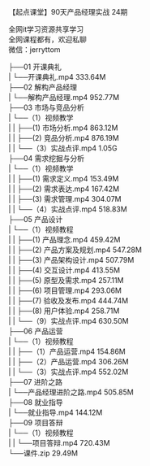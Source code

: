【起点课堂】90天产品经理实战 24期

全网it学习资源共享学习<br>全网课程都有，欢迎私聊<br>微信：jerryttom<br>

├──01 开课典礼<br> | └──开课典礼.mp4 333.64M<br> ├──02 解构产品经理<br> | └──解构产品经理.mp4 952.77M<br> ├──03 市场与竞品分析<br> | └──（1）视频教学<br> | | ├──(1) 市场分析.mp4 863.12M<br> | | ├──(2) 竞品分析.mp4 876.19M<br> | | └──（3）实战点评.mp4 1.05G<br> ├──04 需求挖掘与分析<br> | └──（1）视频教学<br> | | ├──(1) 需求定义.mp4 153.49M<br> | | ├──(2) 需求表达.mp4 167.42M<br> | | ├──(3) 需求管理.mp4 304.07M<br> | | └──（4）实战点评.mp4 518.83M<br> ├──05 产品设计<br> | └──（1）视频教程<br> | | ├──(1) 产品理念.mp4 459.42M<br> | | ├──(2) 产品方案及规划.mp4 547.28M<br> | | ├──(3) 产品架构设计.mp4 507.79M<br> | | ├──(4) 交互设计.mp4 413.55M<br> | | ├──(5) 原型及需求.mp4 257.11M<br> | | ├──(6) 项目管理.mp4 293.06M<br> | | ├──(7) 验收及发布.mp4 444.74M<br> | | ├──(8) 用户体验.mp4 258.71M<br> | | └──（9）实战点评.mp4 630.50M<br> ├──06 产品运营<br> | └──（1）视频教程<br> | | ├──（1）产品运营.mp4 154.86M<br> | | ├──（2）产品运营.mp4 306.26M<br> | | └──（3）实战点评.mp4 552.02M<br> ├──07 进阶之路<br> | └──产品经理进阶之路.mp4 505.85M<br> ├──08 就业指导<br> | └──就业指导.mp4 144.12M<br> ├──09 项目答辩<br> | └──（1）视频教程<br> | | └──项目答辩.mp4 720.43M<br> └──课件.zip 29.49M